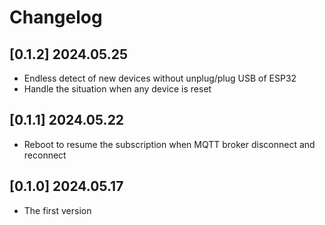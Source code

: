# Changelog
## [0.1.2] 2024.05.25

- Endless detect of new devices without unplug/plug USB of ESP32
- Handle the situation when any device is reset

## [0.1.1] 2024.05.22

- Reboot to resume the subscription when MQTT broker disconnect and reconnect

## [0.1.0] 2024.05.17

- The first version